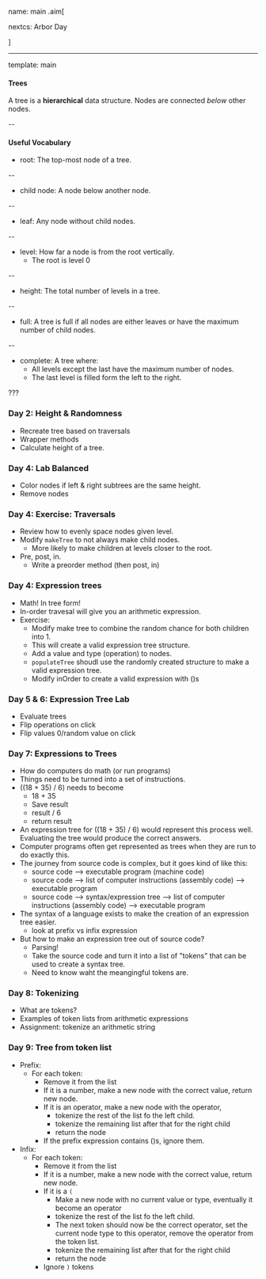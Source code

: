 name: main
.aim[<div>
  nextcs: Arbor Day
  </div>]

---
template: main

#### Trees
A tree is a __hierarchical__ data structure. Nodes are connected _below_ other nodes.

--

#### Useful Vocabulary
- root: The top-most node of a tree.

--
- child node: A node below another node.

--
- leaf: Any node without child nodes.

--
- level: How far a node is from the root vertically.
  - The root is level 0

--
- height: The total number of levels in a tree.

--
- full: A tree is full if all nodes are either leaves or have the maximum number of child nodes.

--
- complete: A tree where:
  - All levels except the last have the maximum number of nodes.
  - The last level is filled form the left to the right.

???

### Day 2: Height & Randomness
- Recreate tree based on traversals
- Wrapper methods
- Calculate height of a tree.

### Day 4: Lab Balanced
- Color nodes if left & right subtrees are the same height.
- Remove nodes

### Day 4: Exercise: Traversals
- Review how to evenly space nodes given level.
- Modify `makeTree` to not always make child nodes.
  - More likely to make children at levels closer to the root.
- Pre, post, in.
  - Write a preorder method (then post, in)


### Day 4: Expression trees
- Math! In tree form!
- In-order travesal will give you an arithmetic expression.
- Exercise:
  - Modify make tree to combine the random chance for both children into 1.
  - This will create a valid expression tree structure.
  - Add a value and type (operation) to nodes.
  - `populateTree` shoudl use the randomly created structure to make a valid expression tree.
  - Modify inOrder to create a valid expression with ()s

### Day 5 & 6: Expression Tree Lab
- Evaluate trees
- Flip operations on click
- Flip values 0/random value on click


### Day 7: Expressions to Trees
- How do computers do math (or run programs)
- Things need to be turned into a set of instructions.
- ((18 + 35) / 6) needs to become
  - 18 + 35
  - Save result
  - result / 6
  - return result
- An expression tree for ((18 + 35) / 6) would represent this process well. Evaluating the tree would produce the correct answers.
- Computer programs often get represented as trees when they are run to do exactly this.
- The journey from source code is complex, but it goes kind of like this:
  - source code --> executable program (machine code)
  - source code --> list of computer instructions (assembly code) --> executable program
  - source code --> syntax/expression tree --> list of computer instructions (assembly code) --> executable program
- The syntax of a language exists to make the creation of an expression tree easier.
  - look at prefix vs infix expression
- But how to make an expression tree out of source code?
  - Parsing!
  - Take the source code and turn it into a list of "tokens" that can be used to create a syntax tree.
  - Need to know waht the meangingful tokens are.

### Day 8: Tokenizing
- What are tokens?
- Examples of token lists from arithmetic expressions
- Assignment: tokenize an arithmetic string

### Day 9: Tree from token list
- Prefix:
  - For each token:
    - Remove it from the list
    - If it is a number, make a new node with the correct value, return new node.
    - If it is an operator, make a new node with the operator,
      - tokenize the rest of the list fo the left child.
      - tokenize the remaining list after that for the right child
      - return the node
    - If the prefix expression contains ()s, ignore them.
- Infix:
  - For each token:
    - Remove it from the list
    - If it is a number, make a new node with the correct value, return new node.
    - If it is a `(`
      - Make a new node with no current value or type, eventually it become an operator
      - tokenize the rest of the list fo the left child.
      - The next token should now be the correct operator, set the current node type to this operator, remove the operator from the token list.
      - tokenize the remaining list after that for the right child
      - return the node
    - Ignore `)` tokens
